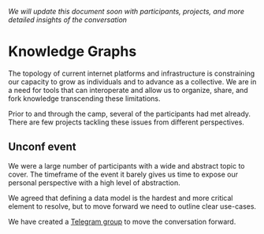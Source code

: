 _We will update this document soon with participants, projects, and more detailed insights of the conversation_

# Knowledge Graphs

The topology of current internet platforms and infrastructure is constraining our capacity to grow as individuals and to advance as a collective. We are in a need for tools that can interoperate and allow us to organize, share, and fork knowledge transcending these limitations.

Prior to and through the camp, several of the participants had met already. There are few projects tackling these issues from different perspectives.

## Unconf event

We were a large number of participants with a wide and abstract topic to cover. The timeframe of the event it barely gives us time to expose our personal perspective with a high level of abstraction.

We agreed that defining a data model is the hardest and more critical element to resolve, but to move forward we need to outline clear use-cases.

We have created a [Telegram group](https://t.me/knowledgegraphs) to move the conversation forward.
